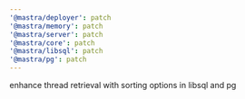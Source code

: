 ```yaml
---
'@mastra/deployer': patch
'@mastra/memory': patch
'@mastra/server': patch
'@mastra/core': patch
'@mastra/libsql': patch
'@mastra/pg': patch
---
```


enhance thread retrieval with sorting options in libsql and pg
